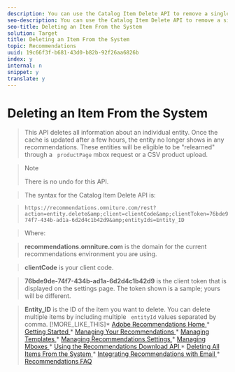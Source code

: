 ```yaml
---
description: You can use the Catalog Item Delete API to remove a single item from your Recommendations system.
seo-description: You can use the Catalog Item Delete API to remove a single item from your Recommendations system.
seo-title: Deleting an Item From the System
solution: Target
title: Deleting an Item From the System
topic: Recommendations
uuid: 19c66f3f-b681-43d0-b82b-92f26aa6826b
index: y
internal: n
snippet: y
translate: y
---
```


# Deleting an Item From the System


>This API deletes all information about an individual entity. Once the cache is updated after a few hours, the entity no longer shows in any recommendations. These entities will be eligible to be "relearned" through a ` productPage` mbox request or a CSV product upload. 


>>[!NOTE]
>>
>>There is no undo for this API.
>


>The syntax for the Catalog Item Delete API is: 

>
>```
>https://recommendations.omniture.com/rest?action=entity.delete&amp;client=clientCode&amp;clientToken=76bde9de-74f7-434b-ad1a-6d2d4c1b42d9&amp;entityIds=Entity_ID
>```


>Where: 

>**recommendations.omniture.com** is the domain for the current recommendations environment you are using. 

>**clientCode** is your client code. 

>**76bde9de-74f7-434b-ad1a-6d2d4c1b42d9** is the client token that is displayed on the settings page. The token shown is a sample; yours will be different. 

>**Entity_ID** is the ID of the item you want to delete. You can delete multiple items by including multiple ` entityId` values separated by comma. 
>[!MORE_LIKE_THIS]* [ Adobe Recommendations Home ](recs_home.md#topic_74F655D8648E4586BCCFD789E60D13CE)* [ Getting Started ](c_gettingstarted_recs.md#concept_CCF04F19782145099178353D37517D9E)* [ Managing Your Recommendations ](c_rec_mng_recs.md#concept_8BD886F4E0954B46B8EC0EA4626A00E1)* [ Managing Templates ](c_Managing_Templates.md#concept_C3A712A99D47406C855955161DB699A1)* [ Managing Recommendations Settings ](c_Managing_Recommendations_Settings.md#concept_70257C38F0A74F3E88B1E7ED278A8DB4)* [ Managing Mboxes ](c_Managing_Mboxes.md#concept_B2EE9F6FDDD74A5AAAE6D14C263BCDEB)* [ Using the Recommendations Download API ](r_Using_the_Recommendations_Download_API.md#reference_09DA9D1AB3884CEC9144C7BDD07AB30A)* [ Deleting All Items From the System ](r_Deleting_All_Items_From_the_System.md#reference_A916F48DE01E41DA81F2C35AF2A5E58F)* [ Integrating Recommendations with Email ](r_Integrating_Recommendations_with_Email.md#reference_256B16C894864F24AF970E43DC174420)* [ Recommendations FAQ ](r_Recommendations_FAQ.md#reference_72906D385558428C8190721E2E437855)